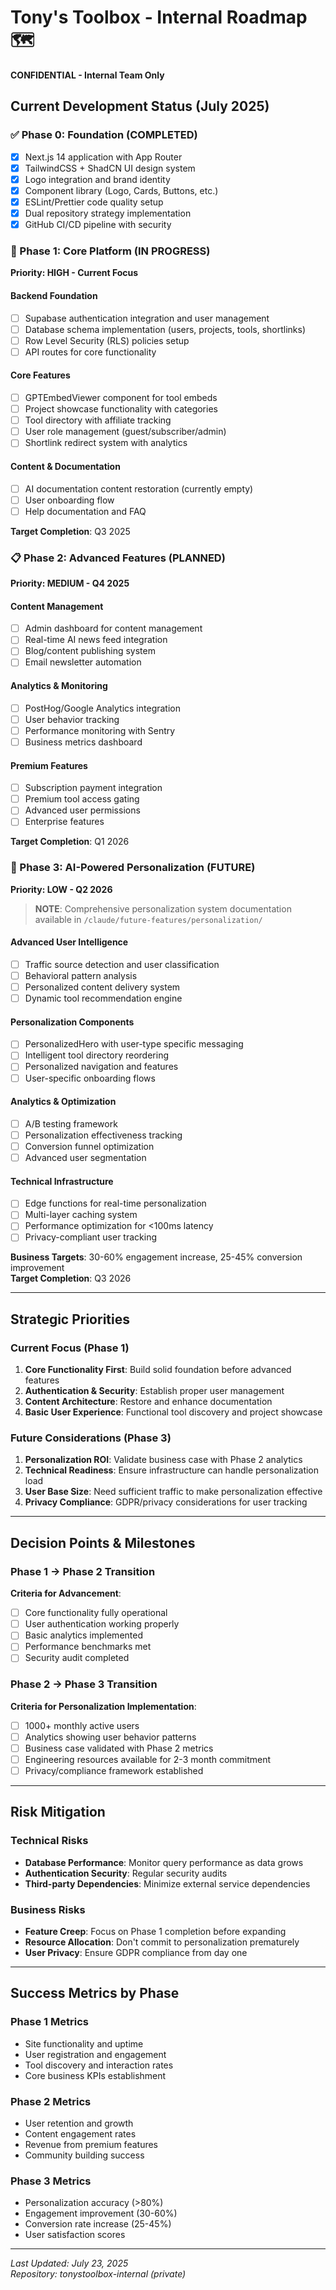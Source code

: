 # Tony's Toolbox - Internal Roadmap 🗺️

**CONFIDENTIAL - Internal Team Only**

## Current Development Status (July 2025)

### ✅ Phase 0: Foundation (COMPLETED)
- [x] Next.js 14 application with App Router
- [x] TailwindCSS + ShadCN UI design system
- [x] Logo integration and brand identity
- [x] Component library (Logo, Cards, Buttons, etc.)
- [x] ESLint/Prettier code quality setup
- [x] Dual repository strategy implementation
- [x] GitHub CI/CD pipeline with security

### 🔄 Phase 1: Core Platform (IN PROGRESS)
**Priority: HIGH - Current Focus**

#### Backend Foundation
- [ ] Supabase authentication integration and user management
- [ ] Database schema implementation (users, projects, tools, shortlinks)
- [ ] Row Level Security (RLS) policies setup
- [ ] API routes for core functionality

#### Core Features
- [ ] GPTEmbedViewer component for tool embeds
- [ ] Project showcase functionality with categories
- [ ] Tool directory with affiliate tracking
- [ ] User role management (guest/subscriber/admin)
- [ ] Shortlink redirect system with analytics

#### Content & Documentation
- [ ] AI documentation content restoration (currently empty)
- [ ] User onboarding flow
- [ ] Help documentation and FAQ

**Target Completion**: Q3 2025

### 📋 Phase 2: Advanced Features (PLANNED)
**Priority: MEDIUM - Q4 2025**

#### Content Management
- [ ] Admin dashboard for content management
- [ ] Real-time AI news feed integration
- [ ] Blog/content publishing system
- [ ] Email newsletter automation

#### Analytics & Monitoring
- [ ] PostHog/Google Analytics integration
- [ ] User behavior tracking
- [ ] Performance monitoring with Sentry
- [ ] Business metrics dashboard

#### Premium Features
- [ ] Subscription payment integration
- [ ] Premium tool access gating
- [ ] Advanced user permissions
- [ ] Enterprise features

**Target Completion**: Q1 2026

### 🚀 Phase 3: AI-Powered Personalization (FUTURE)
**Priority: LOW - Q2 2026**

> **NOTE**: Comprehensive personalization system documentation available in `/claude/future-features/personalization/`

#### Advanced User Intelligence
- [ ] Traffic source detection and user classification
- [ ] Behavioral pattern analysis
- [ ] Personalized content delivery system
- [ ] Dynamic tool recommendation engine

#### Personalization Components
- [ ] PersonalizedHero with user-type specific messaging
- [ ] Intelligent tool directory reordering
- [ ] Personalized navigation and features
- [ ] User-specific onboarding flows

#### Analytics & Optimization
- [ ] A/B testing framework
- [ ] Personalization effectiveness tracking
- [ ] Conversion funnel optimization
- [ ] Advanced user segmentation

#### Technical Infrastructure
- [ ] Edge functions for real-time personalization
- [ ] Multi-layer caching system
- [ ] Performance optimization for <100ms latency
- [ ] Privacy-compliant user tracking

**Business Targets**: 30-60% engagement increase, 25-45% conversion improvement  
**Target Completion**: Q3 2026

---

## Strategic Priorities

### Current Focus (Phase 1)
1. **Core Functionality First**: Build solid foundation before advanced features
2. **Authentication & Security**: Establish proper user management
3. **Content Architecture**: Restore and enhance documentation
4. **Basic User Experience**: Functional tool discovery and project showcase

### Future Considerations (Phase 3)
1. **Personalization ROI**: Validate business case with Phase 2 analytics
2. **Technical Readiness**: Ensure infrastructure can handle personalization load
3. **User Base Size**: Need sufficient traffic to make personalization effective
4. **Privacy Compliance**: GDPR/privacy considerations for user tracking

---

## Decision Points & Milestones

### Phase 1 → Phase 2 Transition
**Criteria for Advancement**:
- [ ] Core functionality fully operational
- [ ] User authentication working properly
- [ ] Basic analytics implemented
- [ ] Performance benchmarks met
- [ ] Security audit completed

### Phase 2 → Phase 3 Transition  
**Criteria for Personalization Implementation**:
- [ ] 1000+ monthly active users
- [ ] Analytics showing user behavior patterns
- [ ] Business case validated with Phase 2 metrics
- [ ] Engineering resources available for 2-3 month commitment
- [ ] Privacy/compliance framework established

---

## Risk Mitigation

### Technical Risks
- **Database Performance**: Monitor query performance as data grows
- **Authentication Security**: Regular security audits
- **Third-party Dependencies**: Minimize external service dependencies

### Business Risks
- **Feature Creep**: Focus on Phase 1 completion before expanding
- **Resource Allocation**: Don't commit to personalization prematurely
- **User Privacy**: Ensure GDPR compliance from day one

---

## Success Metrics by Phase

### Phase 1 Metrics
- Site functionality and uptime
- User registration and engagement
- Tool discovery and interaction rates
- Core business KPIs establishment

### Phase 2 Metrics
- User retention and growth
- Content engagement rates
- Revenue from premium features
- Community building success

### Phase 3 Metrics
- Personalization accuracy (>80%)
- Engagement improvement (30-60%)
- Conversion rate increase (25-45%)
- User satisfaction scores

---

*Last Updated: July 23, 2025*  
*Repository: tonystoolbox-internal (private)*